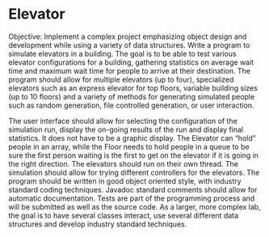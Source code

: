 # Elevator
Objective:  Implement a complex project emphasizing object design and development while using a variety of data structures.
Write a program to simulate elevators in a building.  The goal is to be able to test various elevator configurations for a building, gathering statistics on average wait time and maximum wait time for people to arrive at their destination.
The program should allow for multiple elevators (up to four), specialized elevators such as an express elevator for top floors, variable building sizes (up to 10 floors) and a variety of methods for generating simulated people such as random generation, file controlled generation, or user interaction.

The user interface should allow for selecting the configuration of the simulation run, display the on-going results of the run and display final statistics.
It does not have to be a graphic display.
The Elevator can “hold” people in an array, while the Floor needs to hold people in a queue to be sure the first person waiting is the first to get on the elevator if it is going in the right direction.
The elevators should run on their own thread. The simulation should allow for trying different controllers for the elevators.
The program should be written in good object oriented style, with industry standard coding techniques. Javadoc standard comments should allow for automatic documentation.
Tests are part of the programming process and will be submitted as well as the source code. 
As a larger, more complex lab, the goal is to have several classes interact, use several different data structures and develop industry standard techniques.

